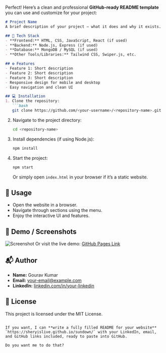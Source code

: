 Perfect! Here’s a clean and professional **GitHub-ready README template** you can use and customize for your project:

````markdown
# Project Name
A brief description of your project — what it does and why it exists.

## 🔧 Tech Stack
- **Frontend:** HTML, CSS, JavaScript, React (if used)
- **Backend:** Node.js, Express (if used)
- **Database:** MongoDB / MySQL (if used)
- **Other Tools/Libraries:** Tailwind CSS, Swiper.js, etc.

## ⚙️ Features
- Feature 1: Short description
- Feature 2: Short description
- Feature 3: Short description
- Responsive design for mobile and desktop
- Easy navigation and clean UI

## 💻 Installation
1. Clone the repository:
   ```bash
   git clone https://github.com/<your-username>/<repository-name>.git
````

2. Navigate to the project directory:

   ```bash
   cd <repository-name>
   ```
3. Install dependencies (if using Node.js):

   ```bash
   npm install
   ```
4. Start the project:

   ```bash
   npm start
   ```

   Or simply open `index.html` in your browser if it’s a static website.

## 🚀 Usage

* Open the website in a browser.
* Navigate through sections using the menu.
* Enjoy the interactive UI and features.

## 📸 Demo / Screenshots

![Screenshot](link-to-screenshot)
Or visit the live demo: [GitHub Pages Link](https://<your-username>.github.io/<repository-name>/)

## 📬 Author

* **Name:** Gourav Kumar
* **Email:** [your-email@example.com](mailto:your-email@example.com)
* **LinkedIn:** [linkedin.com/in/your-linkedin](https://linkedin.com/in/your-linkedin)

## 📄 License

This project is licensed under the MIT License.

```

If you want, I can **write a fully filled README for your website** `https://sheryislive.github.io/sundown/` with your LinkedIn, email, and GitHub links included, ready to paste into GitHub.  

Do you want me to do that?
```
